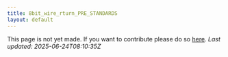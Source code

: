 ```yaml
---
title: 8bit_wire_rturn_PRE_STANDARDS
layout: default
---
```


This page is not yet made. If you want to contribute please do so [here](https://github.com/CrazyH2/Bigstone/blob/wiki/components/8bit_wire_rturn_PRE_STANDARDS.md).
_Last updated: 2025-06-24T08:10:35Z_
